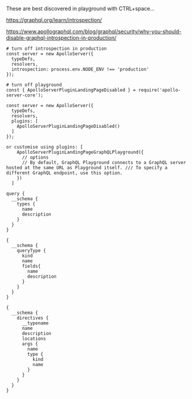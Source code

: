 These are best discovered in playground with CTRL+space...

https://graphql.org/learn/introspection/

https://www.apollographql.com/blog/graphql/security/why-you-should-disable-graphql-introspection-in-production/

```
# turn off introspection in production
const server = new ApolloServer({
  typeDefs,
  resolvers,
  introspection: process.env.NODE_ENV !== 'production'
});

# turn off playground
const { ApolloServerPluginLandingPageDisabled } = require('apollo-server-core');

const server = new ApolloServer({
  typeDefs,
  resolvers,
  plugins: [
    ApolloServerPluginLandingPageDisabled()
  ]
});

or customise using plugins: [
    ApolloServerPluginLandingPageGraphQLPlayground({
      // options
      // By default, GraphQL Playground connects to a GraphQL server hosted at the same URL as Playground itself. /// To specify a different GraphQL endpoint, use this option.
    })
  ]

query {
  __schema {
    types {
      name
      description
    }
  }
}

{
  __schema {
    queryType {
      kind
      name
      fields{
        name
        description
      }
    }
  }
}

{
  __schema {
    directives {
      __typename
      name
      description
      locations
      args {
        name
        type {
          kind
          name
        }
      }
    }
  }
}


```
